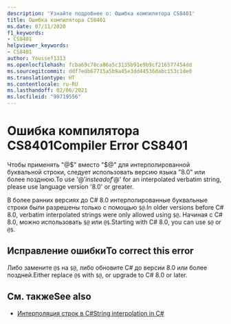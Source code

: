 ```yaml
---
description: 'Узнайте подробнее о: Ошибка компилятора CS8401'
title: Ошибка компилятора CS8401
ms.date: 07/11/2020
f1_keywords:
- CS8401
helpviewer_keywords:
- CS8401
author: Youssef1313
ms.openlocfilehash: fcba69c78ca86a5c3135b91e9b9cf216577454dd
ms.sourcegitcommit: ddf7edb67715a5b9a45e3dd44536dabc153c1de0
ms.translationtype: HT
ms.contentlocale: ru-RU
ms.lasthandoff: 02/06/2021
ms.locfileid: "99719556"
---
```

# <a name="compiler-error-cs8401"></a><span data-ttu-id="dc198-103">Ошибка компилятора CS8401</span><span class="sxs-lookup"><span data-stu-id="dc198-103">Compiler Error CS8401</span></span>

<span data-ttu-id="dc198-104">Чтобы применять "@$" вместо "$@" для интерполированной буквальной строки, следует использовать версию языка "8.0" или более позднюю.</span><span class="sxs-lookup"><span data-stu-id="dc198-104">To use '@$' instead of '$@' for an interpolated verbatim string, please use language version '8.0' or greater.</span></span>

<span data-ttu-id="dc198-105">В более ранних версиях до C# 8.0 интерполированные буквальные строки были разрешены только с помощью `$@`.</span><span class="sxs-lookup"><span data-stu-id="dc198-105">In older versions before C# 8.0, verbatim interpolated strings were only allowed using `$@`.</span></span> <span data-ttu-id="dc198-106">Начиная с C# 8.0, можно использовать `$@` или `@$`.</span><span class="sxs-lookup"><span data-stu-id="dc198-106">Starting with C# 8.0, you can use `$@` or `@$`.</span></span>

## <a name="to-correct-this-error"></a><span data-ttu-id="dc198-107">Исправление ошибки</span><span class="sxs-lookup"><span data-stu-id="dc198-107">To correct this error</span></span>

<span data-ttu-id="dc198-108">Либо замените `@$` на `$@`, либо обновите C# до версии 8.0 или более поздней.</span><span class="sxs-lookup"><span data-stu-id="dc198-108">Either replace `@$` with `$@`, or upgrade to C# 8.0 or later.</span></span>

## <a name="see-also"></a><span data-ttu-id="dc198-109">См. также</span><span class="sxs-lookup"><span data-stu-id="dc198-109">See also</span></span>

- [<span data-ttu-id="dc198-110">Интерполяция строк в C#</span><span class="sxs-lookup"><span data-stu-id="dc198-110">String interpolation in C#</span></span>](../../tutorials/string-interpolation.md)
